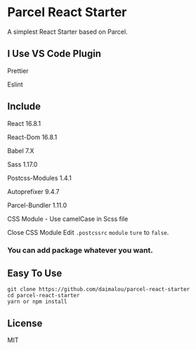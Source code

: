 # Parcel React Starter

A simplest React Starter based on Parcel.



## I Use VS Code Plugin

Prettier 

Eslint 

## Include

React 16.8.1

React-Dom 16.8.1

Babel 7.X

Sass 1.17.0

Postcss-Modules 1.4.1

Autoprefixer 9.4.7

Parcel-Bundler 1.11.0

CSS Module - Use camelCase in Scss file 

Close  CSS Module  Edit `.postcssrc` `module` `ture` to `false`.

### You can add package whatever you want.

## Easy To Use

```
git clone https://github.com/daimalou/parcel-react-starter 
cd parcel-react-starter 
yarn or npm install
```
## License
MIT

